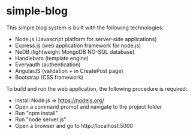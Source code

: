 # simple-blog

This simple blog system is built with the following technologies:
- Node.js (Javascript platform for server-side applications)
- Express.js (web application framework for node.js)
- NeDB (lightweight MongoDB NO-SQL database)
- Handlebars (template engine)
- Everyauth (authentication)
- AngularJS (validation + in CreatePost page)
- Bootstrap (CSS framework)

To build and run the web application, the following procedure is required:
- Install Node.js => https://nodejs.org/
- Open a command prompt and navigate to the project folder
- Run "npm install"
- Run "node server.js"
- Open a browser and go to http://localhost:5000
